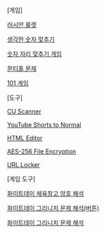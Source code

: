 [게임]

[러시안 룰렛](https://githubkorean.github.io/html/?러시안%20룰렛/러시안%20룰렛.html)

[생각한 숫자 맞추기](https://githubkorean.github.io/html/?2진법%20맞추기/2진법%20맞추기.html)

[숫자 자리 맞추기 게임](https://githubkorean.github.io/html/?숫자%20자리%20맞추기%20게임/숫자%20자리%20맞추기%20게임.html)

[몬티홀 문제](https://githubkorean.github.io/html/?몬티홀%20문제/몬티홀%20문제.html)

[101 게임](https://githubkorean.github.io/html/?101%20게임/101%20게임.html)

[도구]

[CU Scanner](https://githubkorean.github.io/html/?CU%20Scanner/CU%20Scanner.html)

[YouTube Shorts to Normal](https://githubkorean.github.io/Shorts-to-Normal/)

[HTML Editor](https://githubkorean.github.io/HTML-Editor/)

[AES-256 File Encryption](https://githubkorean.github.io/html/?AES-256%20File%20Encryption/AES-256%20File%20Encryption.html)

[URL Locker](https://githubkorean.github.io/url-locker/)

[게임 도구]

[화이트데이 체육창고 암호 해석](https://githubkorean.github.io/html/?체육창고%20계산/체육창고%20계산.html)

[화이트데이 그리니치 문제 해석(버튼)](https://githubkorean.github.io/html/?그리니치%20계산/그리니치%20계산(버튼).html)

[화이트데이 그리니치 문제 해석](https://githubkorean.github.io/html/?그리니치%20계산/그리니치%20계산.html)
